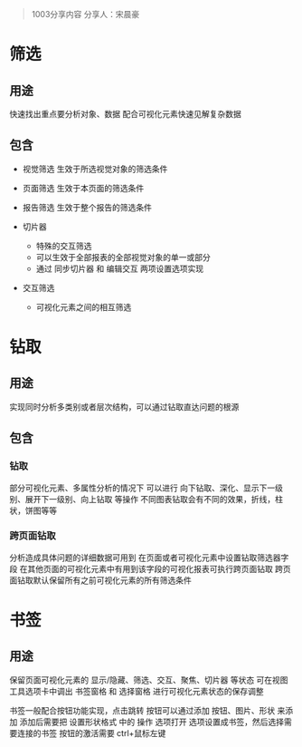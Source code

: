 > 1003分享内容
> 分享人：宋晨豪

# 筛选
## 用途
快速找出重点要分析对象、数据
配合可视化元素快速见解复杂数据
## 包含
- 视觉筛选  生效于所选视觉对象的筛选条件
- 页面筛选  生效于本页面的筛选条件
- 报告筛选  生效于整个报告的筛选条件

- 切片器    
  - 特殊的交互筛选
  - 可以生效于全部报表的全部视觉对象的单一或部分 
  - 通过 同步切片器 和 编辑交互 两项设置选项实现

- 交互筛选  
  - 可视化元素之间的相互筛选 
# 钻取
## 用途
实现同时分析多类别或者层次结构，可以通过钻取直达问题的根源
## 包含
### 钻取       

部分可视化元素、多属性分析的情况下
可以进行 向下钻取、深化、显示下一级别、展开下一级别、向上钻取 等操作
不同图表钻取会有不同的效果，折线，柱状，饼图等等
                                                              
### 跨页面钻取  
分析造成具体问题的详细数据可用到
            在页面或者可视化元素中设置钻取筛选器字段
            在其他页面的可视化元素中有用到该字段的可视化报表可执行跨页面钻取
            跨页面钻取默认保留所有之前可视化元素的所有筛选条件

# 书签
## 用途
保留页面可视化元素的 显示/隐藏、筛选、交互、聚焦、切片器 等状态
可在视图工具选项卡中调出 书签窗格 和 选择窗格 进行可视化元素状态的保存调整

书签一般配合按钮功能实现，点击跳转
按钮可以通过添加 按钮、图片、形状 来添加
添加后需要把 设置形状格式 中的 操作 选项打开
选项设置成书签，然后选择需要连接的书签
按钮的激活需要 ctrl+鼠标左键
